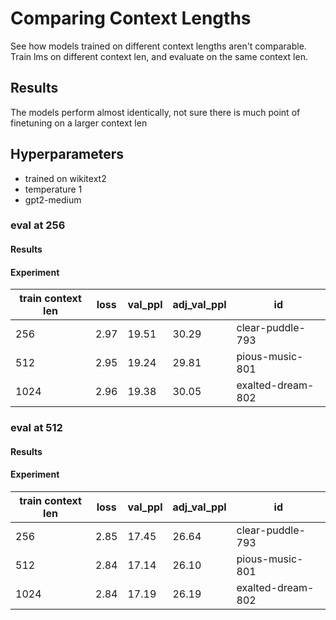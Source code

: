 # Comparing Context Lengths

See how models trained on different context lengths aren't comparable. Train lms on different context len, and evaluate on the same context len.

## Results

The models perform almost identically, not sure there is much point of finetuning on a larger context len

## Hyperparameters

-   trained on wikitext2
-   temperature 1
-   gpt2-medium

### eval at 256

#### Results

#### Experiment

| train context len | loss | val_ppl | adj_val_ppl | id                |
| ----------------- | ---- | ------- | ----------- | ----------------- |
| 256               | 2.97 | 19.51   | 30.29       | clear-puddle-793  |
| 512               | 2.95 | 19.24   | 29.81       | pious-music-801   |
| 1024              | 2.96 | 19.38   | 30.05       | exalted-dream-802 |

### eval at 512

#### Results

#### Experiment

| train context len | loss | val_ppl | adj_val_ppl | id                |
| ----------------- | ---- | ------- | ----------- | ----------------- |
| 256               | 2.85 | 17.45   | 26.64       | clear-puddle-793  |
| 512               | 2.84 | 17.14   | 26.10       | pious-music-801   |
| 1024              | 2.84 | 17.19   | 26.19       | exalted-dream-802 |
